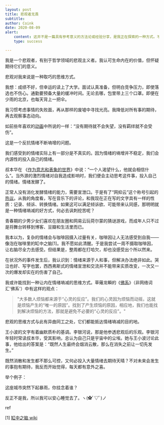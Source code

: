 ```yaml
---
layout: post
title: 悲观者无畏
subtitle: 
author: Coink
date: 2020-08-09
alert: 
    content: 这并不是一篇具有参考意义的方法论或经验分享，是我正在探索的一种方式。不过请放心，这里并不会有撒泼式的苦大仇深。
    type: success

---
```




我是一个悲观者，有别于哲学领域的悲观主义者。我认可生命内在的价值，但怀疑期待它们的意义。



悲观对我来说是一种取巧的思维方式。

我想：成绩不好，但幸运的读上了大学。面试认真准备，但明白竞争压力，即使落选也不伤心。通勤要预备大量的缓冲时间。无论去哪，包里带上三个口罩。即便在少雨的北京，也每天背上一把伞。

我习惯考虑事情的失败面，再从那样的废墟中寻找光亮。我降低对所有事的期待，再去观察事态动向。

如前些年喜欢的[动画](https://movie.douban.com/subject/23750688/)中所说的一样：“没有期待就不会失望，没有羁绊就不会受伤”。





这是一个反抗情绪不断墒增的问题。

我们感受到的情绪实际上有一部分是不真实的。因为情绪的墒增并不稳定，我们会内源性的投入自己的情绪。

叔本华在 《[作为意志和表象的世界](https://book.douban.com/subject/1004699/)》中说：“一个人渴望什么，他就会相信什么”。当外源的激烈情绪对自我造成影响时，我们便会主动思考这件事，投入自己的情绪。情绪发酵了。

正常人没有消化发酵情绪的能力，需要宣泄口。于是有了“网抑云”这个称号引起的[热议](https://www.zhihu.com/question/399334775)。从我的角度看，写在音乐下的评论，和我现在正在写的文字具有一样的性质：记录、倾诉、转换情绪。如果这可以满足倾诉欲、可能带来认同感，那明明就是一种情绪墒减的好方式，何必去讽刺挖苦呢？

青春期的少男少女们喜欢在朋友圈和网易云玩荷尔蒙的猜谜游戏，而成年人只不过是将舞台转移到博客、豆瓣和生活里而已。

我本以为，复杂的情绪会与咖啡因摄入过量有关，咖啡因让人无法感受到自我——像泡在咖啡里的缸中之脑[1]。我不愿如此清醒。于是我尝试一周不摄取咖啡因，让右脑尽全力去感受。但结果是，整周都在打哈欠，却也没感受出个所以然来。

在状况外的事件发生后，我认识到：情绪来源于人和事，但解决办法绝非如此。哭泣也好、写字也罢，西西弗斯式的情绪宣泄和交流并不能带来实质改变，一次又一次的爆发却实在的伤害了自己。

我或许能找到一种让内在情绪墒减的思维方式。草薙龙瞬的《[佛系](https://book.douban.com/subject/30152934/)》（非网络词汇'佛系'）中有这样的观点：

>  "大多数人烦恼都来源于“心灵的反应”。我们的心灵因为烦恼而动摇，这就是烦恼产生的“唯一的原因”。找到了产生烦恼的原因，相应地，我们也能找到解决烦恼的方法，那就是避免不必要的“心灵的反应”。"

悲观的思维方式与此有异曲同工之处，它们都能抵达情绪墒减的目的地。





王小波的文字有着幽默质朴的基调。李银河说，那是他参透悲观后的乐观。李银河年轻时常读叔本华，受其影响，总认为自己只是宇宙中的尘埃。她与王小波讨论此事，他给出的答案是：“既然人生最终会烟消云散，那么在消失之前让一切先发生。”

既然消散和发生都不那么可控，又何必投入大量情绪去期待天晴？不对未来会发生的事抱有期待，我反而开始觉得，每天都有意外之喜。



举个例子：

这座城市突然下起暴雨，你挂念着谁？

反正不是我，所以我可以安心睡觉去了。ヽ(✿ﾟ▽ﾟ)ノ



ref

[1] [缸中之脑 wiki](https://zh.wikipedia.org/zh-cn/缸中之脑)



